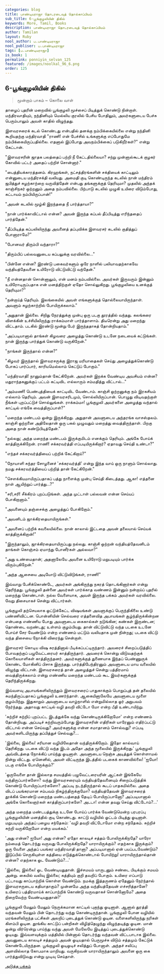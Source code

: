 ```yaml
---
categories: blog
title: பாண்டியராஜா தொடரடைவுத் தொல்காப்பியம்
sub_title: 6-பூங்குழலியின் திகில்
keywords: More, Tamil, Books
description: பாண்டியராஜா தொடரடைவுத் தொல்காப்பியம்
author: Tamilan
layout: Ruby
nool_author: ப.பாண்டியராஜா
nool_publiser: ப.பாண்டியராஜா
tags: [ப.பாண்டியராஜா]
is_book: 1
permalink: ponniyin_selvan_125
featured: /images/noolkal_96_6.png
order: 125
---
```



## 6-பூங்குழலியின் திகில்

> மூன்றாம் பாகம் ~ கொலை வாள்

தாழைப் புதரின் மறைவில் பூங்குழலி மூச்சைப் பிடித்துக் கொண்டு நின்றாள். மந்திரவாதியும், நந்தினியும் மெல்லிய குரலில் பேசிய போதிலும், அவர்களுடைய பேச்சு பெரும்பாலும் அவள் காதில் விழுந்தது.

இளவரசரைக் கடல் கொண்டது என்பதில் தனக்கு நம்பிக்கையில்லை என்று நந்தினி கூறியதற்கு மந்திரவாதி "ராணி! என் பேச்சில் உங்களுக்கு எப்போதுமே நம்பிக்கையிருப்பதில்லை. எதனால் இப்போது அவநம்பிக்கைப் படுகிறீர்கள்?" என்று கேட்டான்.

"இளவரசரின் ஜாதக பலத்தைப் பற்றி நீ கேட்டதில்லையா? சற்று முன்னால்கூடக் குழகர் கோவில் பட்டர் அதைப் பற்றிச் சொன்னார்."

"பைத்தியக்காரத்தனம். கிரஹங்கள், நட்சத்திரங்களின் சக்தியைக் காட்டிலும் என்னுடைய மந்திரசக்தி வலியது. அமைதி குடி கொண்டிருந்த கடலில் நான் மந்திரம் ஜபித்துச் சுழற்காற்றை வருவித்தேன் என்பது தங்களுக்குத் தெரியுமா? முதலில் அந்தக் காஞ்சிநகர் ஒற்றனும் அதை நம்பவில்லை. பிற்பாடு கடலில் முழுகி உயிரை விடும்போது, கட்டாயம் நம்பியிருப்பான்!"

"அவன் கடலில் மூழ்கி இறந்ததை நீ பார்த்தாயா?"

"நான் பார்க்காவிட்டால் என்ன? அவன் இருந்த கப்பல் தீப்பிடித்து எரிந்ததைப் பார்த்தேன்."

"தீப்பிடித்த கப்பலிலிருந்து அவனைத் தப்புவிக்க இளவரசர் கடலில் குதித்துப் போனாராமே?"

"போனவர் திரும்பி வந்தாரா?"

"திரும்பிப் பல்லவனுடைய கப்பலுக்கு வரவில்லை..."

"பின்னே என்ன? இரண்டு பகைவர்களும் ஒரே நாளில் பலியாவதற்காகவே வந்தியத்தேவனை உயிரோடு விட்டுவிட்டு வந்தேன்."

"நீ என்னதான் சொன்னாலும், என் மனம் நம்பவில்லை. அவர்கள் இருவரும் இன்னும் உயிரோடிருப்பதாக என் மனத்திற்குள் ஏதோ சொல்லுகிறது. பூங்குழலியை உனக்குத் தெரியுமா?"

"நன்றாய்த் தெரியும். இலங்கையில் அவள் எங்களுக்குத் தொல்லையாயிருந்தாள். அவளும் சுழற்காற்றில் போயிருக்கலாம்."

"அதுதான் இல்லை. சிறிது நேரத்துக்கு முன்பு ஒரு படகு தூரத்தில் வந்தது. கலங்கரை விளக்கின் உச்சியிலிருந்து ராக்கம்மாள் பார்த்தாளாம். திடீரென்று அது மறைந்து விட்டதாம். படகில் இரண்டு மூன்று பேர் இருந்ததாகத் தோன்றியதாம்."

"அப்படியானால் தாங்கள் கிழவரை அழைத்து கொண்டு உடனே நடையைக் கட்டுங்கள். நான் இருந்து பார்த்துக் கொண்டு வருகிறேன்."

"நாங்கள் இருந்தால் என்ன?"

"கிழவர் இருந்தால் இளவரசருக்கு இராஜ மரியாதைகள் செய்து அழைத்துக்கொண்டு போகப் பார்ப்பார், காரியமெல்லாம் கெட்டுப் போகும்."

"மந்திரவாதி! நானும்தான் கேட்கிறேன். அவர்கள் இறக்க வேண்டிய அவசியம் என்ன? மதுராந்தகனுக்குப் பட்டம் கட்டிவிட எல்லாரும் சம்மதித்து விட்டால்..."

"அம்மணி! பெண்புத்தியைக் காட்டிவிட வேண்டாம். காஞ்சி ஒற்றனுக்கு நம் இரகசியம் எல்லாம் தெரியும். அவன் இளவரசரிடமும், சொல்லியிருப்பான். பொழுது விடிவதற்குள் நீங்கள் புறப்பட்டுச் சொல்லுங்கள். ராக்கம்மா! பூங்குழலி அவர்களை அழைத்து வந்தால் காட்டில் எங்கே வைத்திருப்பாள்?"

"மறைந்த மண்டபம் ஒன்று இருக்கிறது. அதுதான் அவளுடைய அந்தரங்க வாசஸ்தலம். காஞ்சி ஒற்றனை அதிலேதான் ஒரு பகல் முழுவதும் மறைத்து வைத்திருந்தாள். பிறகு அதை நான் கண்டுபிடித்தேன்."

"நல்லது; அந்த மறைந்த மண்டபம் இருக்குமிடம் எனக்கும் தெரியும். அங்கே போய்க் காத்திருக்கிறேன். ராணி! சக்கரவர்த்தி எப்படியிருக்கிறார்? ஏதாவது செய்தி உண்டா?"

"எந்தச் சக்கரவர்த்தியைப் பற்றிக் கேட்கிறாய்?"

"நோயாளி சுந்தர சோழனைச் 'சக்கரவர்த்தி' என்று இந்த வாய் ஒரு நாளும் சொல்லாது. நமது சக்கரவர்த்தியைப் பற்றித் தான் கேட்கிறேன்."

"சௌக்கியமாயிருப்பதாகப் பத்து நாளைக்கு முன்பு செய்தி கிடைத்தது. ஆகா! எத்தனை நாள் ஆயிற்றுப் பார்த்து...?"

"சரி,சரி! சீக்கிரம் புறப்படுங்கள். அந்த முட்டாள் பல்லவன் என்ன செய்யப் போகிறானாம்."

"அவனையும் தஞ்சைக்கு அழைத்துப் போகிறோம்."

"அவனிடம் ஜாக்கிரதையாயிருங்கள்."

"அவனைப் பற்றிக் கவலையில்லை. நான் காலால் இட்டதை அவன் தலையால் செய்யக் காத்திருக்கிறான்!"

"இருந்தாலும், ஜாக்கிரதையாயிருப்பது நல்லது. காஞ்சி ஒற்றன் வந்தியத்தேவனிடம் தாங்கள் கொஞ்சம் ஏமாந்து போனீர்கள் அல்லவா?"

"அது உண்மைதான்; அதனாலேயே அவனை உயிரோடு மறுபடியும் பார்க்க விரும்புகிறேன்."

"அந்த ஆசையை அடியோடு விட்டுவிடுங்கள், ராணி!"

இவ்வாறு பேசிக்கொண்டே, அவர்கள் அங்கிருந்து நகரத் தொடங்கினார்கள் என்று தெரிந்தது. பூங்குழலி தன்னை அவர்கள் பார்க்காத வண்ணம் இன்னும் நன்றாய்ப் புதரில் மறைந்து கொண்டாள். நல்ல வேளையாக, அவள் இருந்த பக்கம் அவர்கள் வரவில்லை. வேறு திசையாகச் சென்று விட்டார்கள்.

பூங்குழலி தற்செயலாக ஒட்டுக்கேட்ட விஷயங்கள் அவளுக்குப் பெருந்திகிலை உண்டு பண்ணிவிட்டன. பொன்னியின் செல்வரை எத்தனைவித அபாயங்கள் சூழ்ந்திருக்கின்றன என்பதை எண்ணிய போது அவளுடைய கைகால்கள் நடுங்கின; கண்கள் இருண்டன; தொண்டை வறண்டது; உள்ளம் குழம்பியது. தான் விட்டுவிட்டு வந்த படகை உடனே போய்ச் சேர வேண்டும் என்ற எண்ணம் மட்டும் வலியதாக முன் நின்றது; படகை விட்டு வந்த திசையை நோக்கி விரைந்து சென்றாள்.

இளவரசர் கொடிய விஷ சுரத்தினால் பீடிக்கப்பட்டிருந்தார். அவரைச் சிறைப்படுத்திப் போவதற்குப் பழுவேட்டரையர் காத்திருந்தார். அவரைக் கொன்று விடுவதற்குக் கொலையாளிகள் காத்திருந்தனர். அவர்களுக்குத் துணையாக இந்தப் பெண்ணுருக் கொண்ட மோகினிப் பிசாசு இருந்தது. பார்த்திபேந்திரனும் அவளுடைய மாய வலையில் விழுந்து விட்டான். இளவரசரைத் தான் அழைத்துச் சென்று பத்திரமாய் வைத்திருக்கலாம் என்று எண்ணிய மறைந்த மண்டபம் கூட இவர்களுக்குத் தெரிந்திருக்கிறது.

இவ்வளவு அபாயங்களிலிருந்தும் இளவரசரைப் பாதுகாக்கும் பொறுப்புத் தன் தலையில் சுமந்திருப்பதாகப் பூங்குழலி உணர்ந்தாள். ஆகையினாலேயே அவளுடைய மூளை குழம்பிற்று. இதுகாறும் அவளுடைய வாழ்நாளில் என்றுமில்லாத ஓர் அநுபவம் நேர்ந்தது. அதாவது காட்டில் வழி தவறி விட்டோ மோ என்ற பீதி உண்டாயிற்று.

'சுற்றிச் சுற்றிப் புறப்பட்ட இடத்துக்கே வந்து கொண்டிருக்கிறோமோ' என்ற எண்ணம் தோன்றியது. அப்படிச் சுற்றிவரும்போது இளவரசரின் எதிரிகள் யாரேனும் எதிர்ப்பட்டு விட்டால் என்ன செய்வது? அவர்களுக்கு என்ன சமாதானம் சொல்வது? எப்படி அவர்களிடமிருந்து தப்பித்துச் செல்வது?...

'இல்லை, இல்லை! சரியான வழியிலேதான் வந்திருக்கிறோம். இதோ கால்வாய் தெரிகிறது. படகை விட்டு வந்த இடம் அதோ அந்த மூலையில் இருக்கிறது.' பூங்குழலி அவ்விடத்தை நோக்கிப் பாய்ந்து ஓடினாள். அவளுடைய நெஞ்சு அடித்துக் கொள்ளாமல் நின்று விட்டது. ஏனெனில், அவள் விட்டிருந்த இடத்தில் படகைக் காணவில்லை! 'ஐயோ! படகு எங்கே போயிருக்கும்?'

'ஒருவேளை தான் இல்லாத சமயத்தில் பழுவேட்டரையரின் ஆட்கள் இங்கேயே வந்திருப்பார்களோ? வந்து இளவரசரையும் வந்தியத்தேவனையும் சிறைப்படுத்திக் கொண்டு போயிருப்பார்களோ? அப்படி நடந்திருந்தால் கூடப் பாதகமில்லை. அதை விடப் பயங்கரமான சம்பவம் நிகழ்ந்திருக்குமோ? வந்தியத்தேவன் இளவரசரைத் தூக்கிக் கொண்டு மறைந்த மண்டபத்தைத் தேடிப் போயிருப்பானோ? அப்படியானால் அங்கே கொலைஞர்கள் காத்திருப்பார்களே? அடடா! என்ன தவறு செய்து விட்டோம்?...'

அந்த மறைந்த மண்டபத்துக்கு உடனே போய்ப் பார்க்க வேண்டுமென்ற பரபரப்பு பூங்குழலியின் மனத்தில் குடி கொண்டது. காட்டு வழியில் ஓட்டம் பிடித்து ஓடினாள். மறுபடியும் அந்தப் பழைய சந்தேகம்: 'வழி தவறி விட்டோமோ என்ற சந்தேகம். சுற்றிச் சுற்றி வருகிறோமோ என்ற மயக்கம்.'

'அது என்ன? ஐயோ! அது என்ன? ஏதோ காலடிச் சத்தம் போலிருக்கிறதே? யாரோ நம்மைத் தொடர்ந்து வருவது போலிருக்கிறதே? யாராயிருக்கும்? எதற்காக இருக்கும்? ஒரு வேளை அந்தப் பயங்கர மந்திரவாதி தானா? அப்படியானால் ஏன் பயப்படவேண்டும்? இடுப்பில் செருகியுள்ள கத்தியை எடுத்துக்கொண்டால் போயிற்று! யாராயிருந்தால்தான் என்ன? எதற்காக ஓட வேண்டும்?...'

'இல்லை, இல்லை! ஓட வேண்டியதுதான். இச்சமயம் யாருடனும் சண்டை பிடிக்கும் சமயம் அன்று. கையில் வலிவு இல்லை; கத்தியும் குறி தவறிப் போகும். உயிரை எப்பாடு பட்டாவது காப்பாற்றிக் கொள்ள வேண்டும். நமக்கு இத்தருணம் ஏதேனும் நேர்ந்தால் இளவரசருடைய கதியாதாகும்? முன்னமே அந்த வந்தியத்தேவன் எச்சரித்தானே? உயிரைப் பத்திரமாய்க் காப்பாற்றிக் கொண்டு வருவதாகச் சொன்னோமே? அதை நிறைவேற்ற வேண்டியதுதான்?'

பூங்குழலி மேலும் மேலும் நெருக்கமான காட்டில் புகுந்து ஓடினாள். ஆனால் துரத்தி வந்தவன் மேலும் பின் தொடர்ந்து வந்து கொண்டிருந்தான். பூங்குழலி போன வழியில் மரங்களிலிருந்த பட்சிகள் அலறிப் புடைத்துக் கொண்டு ஓடின. வளைகளிலிருந்து நரிகள் கிளம்பி ஓடின. தூங்கிய காட்டுப் பன்றிகள் விழித்தெழுந்து விழுந்தடித்து ஓடின. மான் ஒன்று விர்ரென்று பாய்ந்து வந்து அவள் மேலேயே இடித்துப் புடைத்துக்கொண்டு ஓடியது. இவ்வளவுக்கும் மத்தியில் பின்னால் தொடர்ந்து வந்தவன் விட்டபாடாக இல்லை. அவனுடைய காலடிச் சத்தமும் அவன் ஓடியதால் பெருமூச்சு விடும் சத்தமும் கேட்டுக் கொண்டேயிருந்தன. பூங்குழலி ஓடிஓடிச் சலித்துப் போனாள். அந்தச் சலிப்பு அளவில்லாத கோபமாக மாறியது. வருகிறவன் யாராயிருந்தாலும் அவனை ஒரு கை பார்த்துவிடுவது என்று முடிவு செய்தாள்.

[அடுத்த பக்கம்](ponniyin_selvan_126)
